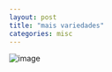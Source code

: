 ```yaml
---
layout: post
title: "mais variedades"
categories: misc
---
```


![image](https://github.com/thalliasoraya/lojadeferragens/assets/141082185/e633de11-7921-42cc-a95a-1c9a480345c4)
